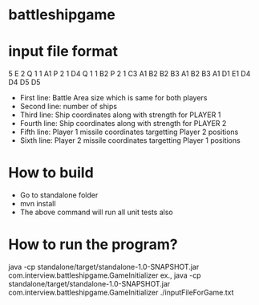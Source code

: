 # battleshipgame

# input file format
5 E
2
Q 1 1 A1 P 2 1 D4
Q 1 1 B2 P 2 1 C3
A1 B2 B2 B3
A1 B2 B3 A1 D1 E1 D4 D4 D5 D5

*   First line: Battle Area size which is same for both players
*   Second line: number of ships
*   Third line: Ship coordinates along with strength for PLAYER 1
*   Fourth line: Ship coordinates along with strength for PLAYER 2
*   Fifth line: Player 1 missile coordinates targetting Player 2 positions
*   Sixth line: Player 2 missile coordinates targetting Player 1 positions

# How to build
*   Go to standalone folder
*   mvn install
*   The above command will run all unit tests also

# How to run the program?
java -cp standalone/target/standalone-1.0-SNAPSHOT.jar com.interview.battleshipgame.GameInitializer <pathToInputFile>
ex.,
java -cp standalone/target/standalone-1.0-SNAPSHOT.jar com.interview.battleshipgame.GameInitializer ./inputFileForGame.txt 

